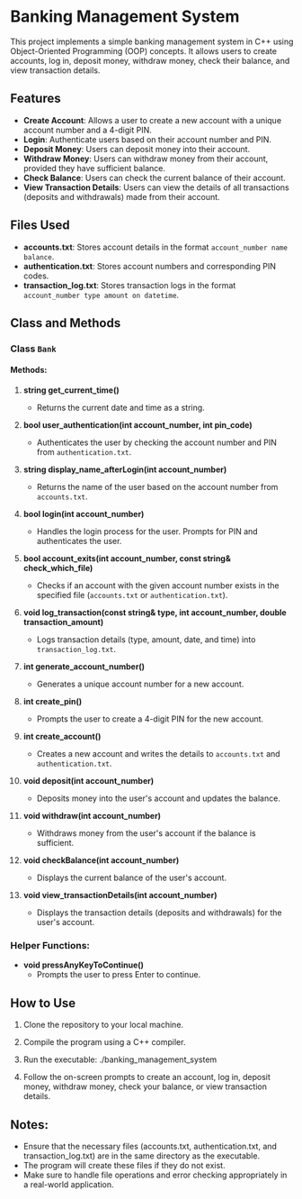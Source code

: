 # Banking Management System

This project implements a simple banking management system in C++ using Object-Oriented Programming (OOP) concepts. It allows users to create accounts, log in, deposit money, withdraw money, check their balance, and view transaction details.

## Features

- **Create Account**: Allows a user to create a new account with a unique account number and a 4-digit PIN.
- **Login**: Authenticate users based on their account number and PIN.
- **Deposit Money**: Users can deposit money into their account.
- **Withdraw Money**: Users can withdraw money from their account, provided they have sufficient balance.
- **Check Balance**: Users can check the current balance of their account.
- **View Transaction Details**: Users can view the details of all transactions (deposits and withdrawals) made from their account.

## Files Used

- **accounts.txt**: Stores account details in the format `account_number name balance`.
- **authentication.txt**: Stores account numbers and corresponding PIN codes.
- **transaction_log.txt**: Stores transaction logs in the format `account_number type amount on datetime`.

## Class and Methods

### Class `Bank`

#### Methods:

1. **string get_current_time()**
   - Returns the current date and time as a string.

2. **bool user_authentication(int account_number, int pin_code)**
   - Authenticates the user by checking the account number and PIN from `authentication.txt`.

3. **string display_name_afterLogin(int account_number)**
   - Returns the name of the user based on the account number from `accounts.txt`.

4. **bool login(int account_number)**
   - Handles the login process for the user. Prompts for PIN and authenticates the user.

5. **bool account_exits(int account_number, const string& check_which_file)**
   - Checks if an account with the given account number exists in the specified file (`accounts.txt` or `authentication.txt`).

6. **void log_transaction(const string& type, int account_number, double transaction_amount)**
   - Logs transaction details (type, amount, date, and time) into `transaction_log.txt`.

7. **int generate_account_number()**
   - Generates a unique account number for a new account.

8. **int create_pin()**
   - Prompts the user to create a 4-digit PIN for the new account.

9. **int create_account()**
   - Creates a new account and writes the details to `accounts.txt` and `authentication.txt`.

10. **void deposit(int account_number)**
    - Deposits money into the user's account and updates the balance.

11. **void withdraw(int account_number)**
    - Withdraws money from the user's account if the balance is sufficient.

12. **void checkBalance(int account_number)**
    - Displays the current balance of the user's account.

13. **void view_transactionDetails(int account_number)**
    - Displays the transaction details (deposits and withdrawals) for the user's account.

### Helper Functions:

- **void pressAnyKeyToContinue()**
  - Prompts the user to press Enter to continue.

## How to Use

1. Clone the repository to your local machine.

2. Compile the program using a C++ compiler.

3. Run the executable:
   ./banking_management_system

4. Follow the on-screen prompts to create an account, log in, deposit money, withdraw money, check your       balance, or view transaction details.

## Notes:
- Ensure that the necessary files (accounts.txt, authentication.txt, and transaction_log.txt) are in the same directory as the executable.
- The program will create these files if they do not exist.
- Make sure to handle file operations and error checking appropriately in a real-world application.
